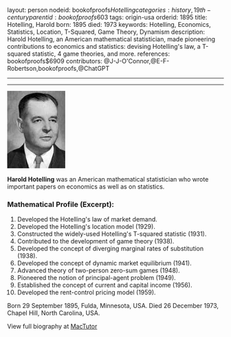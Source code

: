 layout: person
nodeid: bookofproofs$Hotelling
categories: history,19th-century
parentid: bookofproofs$603
tags: origin-usa
orderid: 1895
title: Hotelling, Harold
born: 1895
died: 1973
keywords: Hotelling, Economics, Statistics, Location, T-Squared, Game Theory, Dynamism
description: Harold Hotelling, an American mathematical statistician, made pioneering contributions to economics and statistics: devising Hotelling's law, a T-squared statistic, 4 game theories, and more.
references: bookofproofs$6909
contributors: @J-J-O'Connor,@E-F-Robertson,bookofproofs,@ChatGPT

---



---

![Hotelling.jpg](https://github.com/bookofproofs/bookofproofs.github.io/blob/main/_sources/_assets/images/portraits/Hotelling.jpg?raw=true)

**Harold Hotelling** was an American mathematical statistician who wrote important papers on economics as well as on statistics.

### Mathematical Profile (Excerpt):
1. Developed the Hotelling's law of market demand.
2. Developed the Hotelling's location model (1929).
3. Constructed the widely-used Hotelling's T-squared statistic (1931).
4. Contributed to the development of game theory (1938).
5. Developed the concept of diverging marginal rates of substitution (1938).
6. Developed the concept of dynamic market equilibrium (1941).
7. Advanced theory of two-person zero-sum games (1948).
8. Pioneered the notion of principal-agent problem (1949).
9. Established the concept of current and capital income (1956).
10. Developed the rent-control pricing model (1959).

Born 29 September 1895, Fulda, Minnesota, USA. Died 26 December 1973, Chapel Hill, North Carolina, USA.

View full biography at [MacTutor](https://mathshistory.st-andrews.ac.uk/Biographies/Hotelling/)
